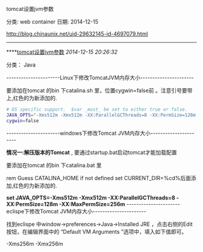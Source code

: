 tomcat设置jvm参数

分类: web container
日期: 2014-12-15

 

http://blog.chinaunix.net/uid-29632145-id-4697079.html

------

****[tomcat设置jvm参数]() *2014-12-15 20:26:32*

分类： Java

----------------------Linux下修改TomcatJVM内存大小----------------------

要添加在tomcat 的bin 下catalina.sh 里，位置cygwin=false前 。注意引号要带上,红色的为新添加的.

```sh
# OS specific support.  $var _must_ be set to either true or false.
JAVA_OPTS="-Xms512m -Xmx512m -XX:ParallelGCThreads=8 -XX:PermSize=128m -XX:MaxPermSize=256m"
cygwin=false
```

 

----------------------windows下修改Tomcat JVM内存大小----------------------

**情况一:解压版本的Tomcat** , 要通过startup.bat启动tomcat才能加载配置

要添加在tomcat 的bin 下catalina.bat 里

rem Guess CATALINA_HOME if not defined
set CURRENT_DIR=%cd%后面添加,红色的为新添加的.

**set JAVA_OPTS=-Xms512m -Xmx512m -XX:ParallelGCThreads=8 -XX:PermSize=128m -XX:MaxPermSize=256m**
----------------------eclispe下修改Tomcat JVM内存大小----------------------

找到eclispe 中window->preferences->Java->Installed JRE ，点击右侧的Edit 
按钮，在编辑界面中的 “Default VM Arguments ”选项中，填入如下值即可。

-Xms256m -Xmx256m